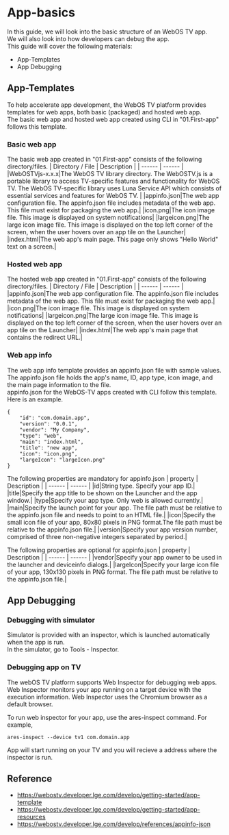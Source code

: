 # App-basics
In this guide, we will look into the basic structure of an WebOS TV app.<br/>
We will also look into how developers can debug the app.<br/>
This guide will cover the following materials:
* App-Templates
* App Debugging

## App-Templates
To help accelerate app development, the WebOS TV platform provides templates for web apps, both basic (packaged) and hosted web app.<br/>
The basic web app and hosted web app created using CLI in "01.First-app" follows this template.

### Basic web app
The basic web app created in "01.First-app" consists of the following directory/files.
| Directory / File | Description |
| ------ | ------ |
|WebOSTVjs-x.x.x|The WebOS TV library directory. The WebOSTV.js is a portable library to access TV-specific features and functionality for WebOS TV. The WebOS TV-specific library uses Luna Service API which consists of essential services and features for WebOS TV. |
|appinfo.json|The web app configuration file. The appinfo.json file includes metadata of the web app. This file must exist for packaging the web app.|
|icon.png|The icon image file. This image is displayed on system notifications|
|largeicon.png|The large icon image file. This image is displayed on the top left corner of the screen, when the user hovers over an app tile on the Launcher|
|index.html|The web app's main page. This page only shows "Hello World" text on a screen.|

### Hosted web app
The hosted web app created in "01.First-app" consists of the following directory/files.
| Directory / File | Description |
| ------ | ------ |
|appinfo.json|The web app configuration file. The appinfo.json file includes metadata of the web app. This file must exist for packaging the web app.|
|icon.png|The icon image file. This image is displayed on system notifications|
|largeicon.png|The large icon image file. This image is displayed on the top left corner of the screen, when the user hovers over an app tile on the Launcher|
|index.html|The web app's main page that contains the redirect URL.|

### Web app info
The web app info template provides an appinfo.json file with sample values. The appinfo.json file holds the app's name, ID, app type, icon image, and the main page information to the file.<br/>
appinfo.json for the WebOS-TV apps created with CLI follow this template. Here is an example.

    {
        "id": "com.domain.app",
        "version": "0.0.1",
        "vendor": "My Company",
        "type": "web",
        "main": "index.html",
        "title": "new app",
        "icon": "icon.png",
        "largeIcon": "largeIcon.png"
    }
The following properties are mandatory for appinfo.json
| property | Description |
| ------ | ------ |
|id|String type. Specify your app ID.|
|title|Specify the app title to be shown on the Launcher and the app window.|
|type|Specify your app type. Only web is allowed currently.|
|main|Specify the launch point for your app. The file path must be relative to the appinfo.json file and needs to point to an HTML file.|
|icon|Specify the small icon file of your app, 80x80 pixels in PNG format.The file path must be relative to the appinfo.json file.|
|version|Specify your app version number, comprised of three non-negative integers separated by period.|

The following properties are optional for appinfo.json
| property | Description |
| ------ | ------ |
|vendor|Specify your app owner to be used in the launcher and deviceinfo dialogs.|
|largeIcon|Specify your large icon file of your app, 130x130 pixels in PNG format. The file path must be relative to the appinfo.json file.|

## App Debugging
### Debugging with simulator
Simulator is provided with an inspector, which is launched automatically when the app is run.
<br/>In the simulator, go to Tools - Inspector.
### Debugging app on TV
The webOS TV platform supports Web Inspector for debugging web apps. Web Inspector monitors your app running on a target device with the execution information. Web Inspector uses the Chromium browser as a default browser.

To run web inspector for your app, use the ares-inspect command. For example,
```
ares-inspect --device tv1 com.domain.app
```
App will start running on your TV and you will recieve a address where the inspector is run.

## Reference
* https://webostv.developer.lge.com/develop/getting-started/app-template
* https://webostv.developer.lge.com/develop/getting-started/app-resources
* https://webostv.developer.lge.com/develop/references/appinfo-json
